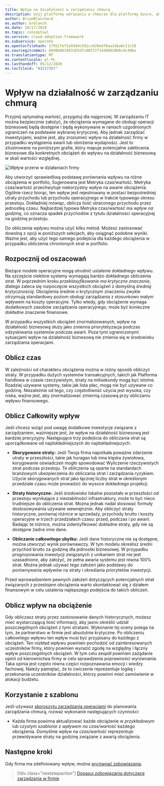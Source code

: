 ```yaml
---
title: Wpływ na działalność w zarządzaniu chmurą
description: Użyj platformy wdrażania w chmurze dla platformy Azure, aby dowiedzieć się, jak określić i zrozumieć wpływ obniżenia poziomu wydajności przez firmę.
author: BrianBlanchard
ms.author: brblanch
ms.date: 10/17/2019
ms.topic: conceptual
ms.service: cloud-adoption-framework
ms.subservice: operate
ms.openlocfilehash: 17951fef2a93d4c592cc620e4f8aa14ba0c11c58
ms.sourcegitcommit: 60d8b863d431b5d7c005f2f14488620b6c4c49be
ms.translationtype: MT
ms.contentlocale: pl-PL
ms.lasthandoff: 05/12/2020
ms.locfileid: "83217357"
---
```

# <a name="business-impact-in-cloud-management"></a>Wpływ na działalność w zarządzaniu chmurą

Przyjmij optymalną wartość, przygotuj dla najgorszej. W zarządzaniu IT można bezpiecznie założyć, że obciążenia wymagane do obsługi operacji biznesowej będą dostępne i będą wykonywane w ramach uzgodnionych ograniczeń na podstawie wybranej krytycznej. Aby jednak zarządzać inwestycjami, ważne jest, aby zrozumieć wpływ na działalność firmy w przypadku wystąpienia awarii lub obniżenia wydajności. Jest to zilustrowane na poniższym grafie, który mapuje potencjalne zakłócenia biznesowe dla konkretnych obciążeń do wpływu na działalność biznesową w skali wartości względnej.

![Wpływ przerw w działaniach firmy](../../_images/manage/time-value-impact.png)

Aby utworzyć sprawiedliwą podstawę porównania wpływu na różne obciążenia w portfolio, Sugerowana jest Metryka czas/wartość. Metryka czas/wartość przechwytuje niekorzystny wpływ na awarie obciążenia. Ogólnie rzecz biorąc, ten wpływ jest rejestrowany w postaci bezpośredniej utraty przychodu lub przychodu operacyjnego w trakcie typowego okresu przestoju. Dokładniej mówiąc, oblicza ilość utraconego przychodu przez jednostkę czasu. Najbardziej typowa Metryka czas/wartość ma _wpływ na godzinę_, co oznacza spadek przychodów z tytułu działalności operacyjnej na godzinę przestoju.

Do obliczenia wpływu można użyć kilku metod. Możesz zastosować dowolną z opcji w poniższych sekcjach, aby osiągnąć podobne wyniki. Ważne jest, aby użyć tego samego podejścia dla każdego obciążenia w przypadku obliczenia chronionych strat w portfolio.

## <a name="start-with-estimates"></a>Rozpocznij od oszacowań

Bieżące modele operacyjne mogą utrudnić ustalenie dokładnego wpływu. Na szczęście niektóre systemy wymagają bardzo dokładnego obliczenia strat. W poprzednim kroku _przeklasyfikowanie ma krytyczne znaczenie_, dlatego zaleca się rozpoczęcie wszystkich obciążeń z domyślną _średnią krytycznością_. Obciążenia średnie o krytycznym znaczeniu zwykle otrzymują standardowy poziom obsługi zarządzania z stosunkowo małym wpływem na koszty operacyjne. Tylko wtedy, gdy obciążenie wymaga dodatkowych zasobów zarządzania operacyjnego, może być konieczne dokładne znaczenie finansowe.

W przypadku wszystkich obciążeń znormalizowanych, wpływ na działalność biznesową służy jako zmienna priorytetyzacja podczas odzyskiwania systemów podczas awarii. Poza tymi ograniczonymi sytuacjami wpływ na działalność biznesową nie zmienia się w środowisku zarządzania operacjami.

## <a name="calculate-time"></a>Oblicz czas

W zależności od charakteru obciążenia można w różny sposób obliczyć straty. W przypadku dużych systemów transakcyjnych, takich jak Platforma handlowa w czasie rzeczywistym, straty na milisekundy mogą być istotne. Rzadziej używane systemy, takie jak lista płac, mogą nie być używane co godzinę. Niezależnie od tego, czy częstotliwość użycia jest wysoka, czy niska, ważne jest, aby znormalizować zmienną czasową przy obliczaniu wpływu finansowego.

## <a name="calculate-total-impact"></a>Oblicz Całkowity wpływ

Jeśli chcesz wziąć pod uwagę dodatkowe inwestycje związane z zarządzaniem, ważniejsze jest, że wpływ na działalność biznesową jest bardziej precyzyjny. Następujące trzy podejścia do obliczania strat są uporządkowane od najdokładniejszych do najdokładniejszych:

- **Skorygowane straty:** Jeśli Twoja firma napotkała poważne zdarzenie utraty w przeszłości, takie jak huragan lub inna klęska żywiołowa, korygowanie oświadczeń mogło spowodować Wyliczenie rzeczywistych strat podczas przestoju. Te obliczenia są oparte na standardach branżowych ubezpieczenia do obliczania strat i zarządzania ryzykiem. Użycie skorygowanych strat jako łącznej liczby strat w określonym przedziale czasu może prowadzić do wysoce dokładnego projekcji.

- **Straty historyczne:** Jeśli środowisko lokalne pozostało w przeszłości od przestoju wynikające z niestabilności infrastruktury, może to być nieco trudniejsze do obliczenia strat. Można jednak nadal stosować formuły dostosowywania używane wewnętrznie. Aby obliczyć straty historyczne, porównaj różnice w sprzedaży, przychody brutto i koszty operacyjne w trzech przedziałach czasu: przed, podczas i po awarii. Badając te różnice, można zidentyfikować dokładne straty, gdy nie są dostępne żadne inne dane.

- **Obliczanie całkowitego ubytku:** Jeśli dane historyczne nie są dostępne, można utworzyć wynik porównawczy. W tym modelu określisz średni przychód brutto za godzinę dla jednostki biznesowej. W przypadku prognozowania inwestycji związanych z unikaniem strat nie jest uzasadnione, aby założyć, że pełna awaria systemu jest równa 100% strat. Można jednak używać tego założeń jako podstawy do porównywania wpływów na straty i określania priorytetów inwestycji.

Przed wprowadzeniem pewnych założeń dotyczących potencjalnych strat związanych z przestojem obciążenia warto skontaktować się z działem finansowym w celu ustalenia najlepszego podejścia do takich obliczeń.

## <a name="calculate-workload-impact"></a>Oblicz wpływ na obciążenie

Gdy obliczasz straty przez zastosowanie danych historycznych, możesz mieć wystarczającą ilość informacji, aby jasno określić udział poszczególnych obciążeń z tymi stratami. Wykonanie tej oceny polega na tym, że partnerstwo w firmie jest absolutnie krytyczne. Po obliczeniu całkowitego wpływu ten wpływ musi być przypisany do każdego z obciążeń. Ten rozkład wpływu powinien pochodzić od zainteresowanych uczestników firmy, który powinien wyrazić zgodę na względny i łączny wpływ poszczególnych obciążeń. W tym celu zespół powinien zażądanie opinii od kierownictwa firmy w celu sprawdzenia poprawności wyrównania. Taka opinia jest często równa części rozpoznawania emocji i wiedzy fachowej. Należy pamiętać, że to ćwiczenie reprezentuje logikę i przekonania uczestników działalności, którzy powinni mieć zamówienie w alokacji budżetu.

## <a name="use-the-template"></a>Korzystanie z szablonu

Jeśli używasz [skoroszytu zarządzania operacjami](https://raw.githubusercontent.com/microsoft/CloudAdoptionFramework/master/manage/opsmanagementworkbook.xlsx) do planowania zarządzania chmurą, rozważ wykonanie następujących czynności:

- Każda firma powinna aktualizować każde obciążenie w _przykładowym_ lub _czystym szablonie_ z *wpływem na czas/wartość* każdego obciążenia. Domyślnie wpływ na *czas/wartość* reprezentuje przewidywane straty na godzinę związane z awarią obciążenia.

## <a name="next-steps"></a>Następne kroki

Gdy firma ma zdefiniowany wpływ, można [wyrównać zobowiązania](./commitment.md).

> [!div class="nextstepaction"]
> [Dopasuj zobowiązania dotyczące zarządzania w firmie](./commitment.md)
